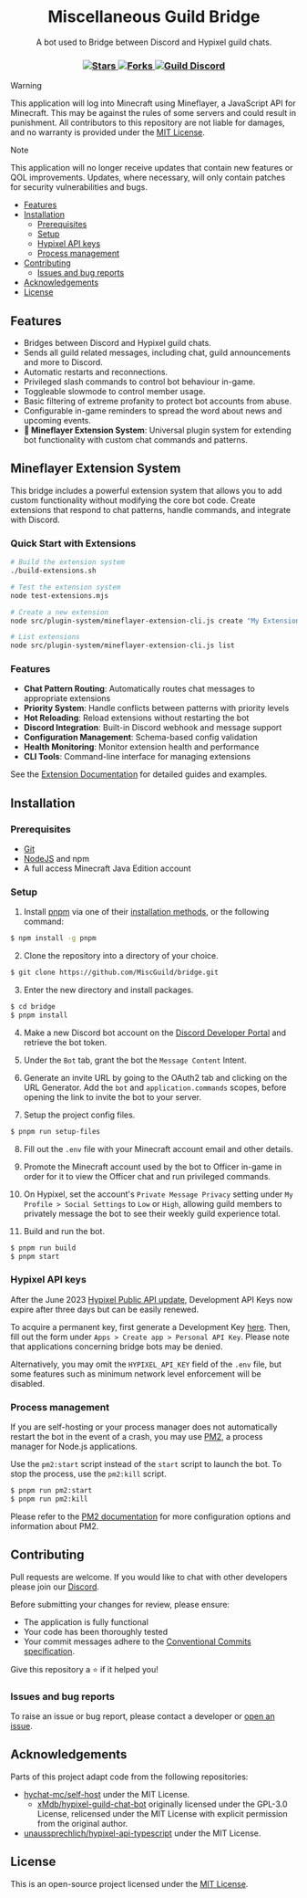 <h1 align="center">Miscellaneous Guild Bridge</h1>

<p align="center">
    A bot used to Bridge between Discord and Hypixel guild chats.
</p>

<h3 align="center">
    <a href="https://github.com/MiscGuild/bridge/stargazers">
        <img alt="Stars" src="https://img.shields.io/github/stars/MiscGuild/bridge?color=blue"/>
    </a>
    <a href="https://github.com/MiscGuild/bridge/forks">
        <img alt="Forks" src="https://img.shields.io/github/forks/MiscGuild/bridge">
    </a>
    <a href="https://discord.gg/dEsfnJkQcq">
        <img alt="Guild Discord" src="https://img.shields.io/discord/522586672148381726?label=discord&color=blue&logo=discord&logoColor=blue"/>
    </a>
</h3>

> [!Warning]
> This application will log into Minecraft using Mineflayer, a JavaScript API for Minecraft. This may be against the rules of some servers and could result in punishment. All contributors to this repository are not liable for damages, and no warranty is provided under the [MIT License](https://github.com/MiscGuild/bridge/blob/master/LICENSE).

> [!Note]
> This application will no longer receive updates that contain new features or QOL improvements. Updates, where necessary, will only contain patches for security vulnerabilities and bugs.

-   [Features](#features)
-   [Installation](#installation)
    -   [Prerequisites](#prerequisites)
    -   [Setup](#setup)
    -   [Hypixel API keys](#hypixel-api-keys)
    -   [Process management](#process-management)
-   [Contributing](#contributing)
    -   [Issues and bug reports](#issues-and-bug-reports)
-   [Acknowledgements](#acknowledgements)
-   [License](#license)

## Features

-   Bridges between Discord and Hypixel guild chats.
-   Sends all guild related messages, including chat, guild announcements and more to Discord.
-   Automatic restarts and reconnections.
-   Privileged slash commands to control bot behaviour in-game.
-   Toggleable slowmode to control member usage.
-   Basic filtering of extreme profanity to protect bot accounts from abuse.
-   Configurable in-game reminders to spread the word about news and upcoming events.
-   **🔌 Mineflayer Extension System**: Universal plugin system for extending bot functionality with custom chat commands and patterns.

## Mineflayer Extension System

This bridge includes a powerful extension system that allows you to add custom functionality without modifying the core bot code. Create extensions that respond to chat patterns, handle commands, and integrate with Discord.

### Quick Start with Extensions

```bash
# Build the extension system
./build-extensions.sh

# Test the extension system
node test-extensions.mjs

# Create a new extension
node src/plugin-system/mineflayer-extension-cli.js create "My Extension"

# List extensions
node src/plugin-system/mineflayer-extension-cli.js list
```

### Features

- **Chat Pattern Routing**: Automatically routes chat messages to appropriate extensions
- **Priority System**: Handle conflicts between patterns with priority levels
- **Hot Reloading**: Reload extensions without restarting the bot
- **Discord Integration**: Built-in Discord webhook and message support
- **Configuration Management**: Schema-based config validation
- **Health Monitoring**: Monitor extension health and performance
- **CLI Tools**: Command-line interface for managing extensions

See the [Extension Documentation](src/plugin-system/MINEFLAYER_EXTENSIONS.md) for detailed guides and examples.

## Installation

### Prerequisites

-   [Git](https://git-scm.com/downloads)
-   [NodeJS](https://nodejs.org/en/) and npm
-   A full access Minecraft Java Edition account

### Setup

1. Install [pnpm](https://pnpm.io/) via one of their [installation methods](https://pnpm.io/installation), or the following command:

```bash
$ npm install -g pnpm
```

2. Clone the repository into a directory of your choice.

```bash
$ git clone https://github.com/MiscGuild/bridge.git
```

3. Enter the new directory and install packages.

```bash
$ cd bridge
$ pnpm install
```

4. Make a new Discord bot account on the [Discord Developer Portal](https://discord.com/developers/applications) and retrieve the bot token.

5. Under the `Bot` tab, grant the bot the `Message Content` Intent.

6. Generate an invite URL by going to the OAuth2 tab and clicking on the URL Generator. Add the `bot` and `application.commands` scopes, before opening the link to invite the bot to your server.

7. Setup the project config files.

```bash
$ pnpm run setup-files
```

8. Fill out the `.env` file with your Minecraft account email and other details.

9. Promote the Minecraft account used by the bot to Officer in-game in order for it to view the Officer chat and run privileged commands.

10. On Hypixel, set the account's `Private Message Privacy` setting under `My Profile > Social Settings` to `Low` or `High`, allowing guild members to privately message the bot to see their weekly guild experience total.

11. Build and run the bot.

```bash
$ pnpm run build
$ pnpm start
```

### Hypixel API keys

After the June 2023 [Hypixel Public API update](https://hypixel.net/threads/hypixel-developer-dashboard-public-api-changes-june-2023.5364455/), Development API Keys now expire after three days but can be easily renewed.

To acquire a permanent key, first generate a Development Key [here](https://developer.hypixel.net/dashboard). Then, fill out the form under `Apps > Create app > Personal API Key`. Please note that applications concerning bridge bots may be denied.

Alternatively, you may omit the `HYPIXEL_API_KEY` field of the `.env` file, but some features such as minimum network level enforcement will be disabled.

### Process management

If you are self-hosting or your process manager does not automatically restart the bot in the event of a crash, you may use [PM2](https://pm2.keymetrics.io/), a process manager for Node.js applications.

Use the `pm2:start` script instead of the `start` script to launch the bot. To stop the process, use the `pm2:kill` script.

```bash
$ pnpm run pm2:start
$ pnpm run pm2:kill
```

Please refer to the [PM2 documentation](https://pm2.keymetrics.io/docs/usage/quick-start/) for more configuration options and information about PM2.

## Contributing

Pull requests are welcome. If you would like to chat with other developers please join our [Discord](https://discord.gg/bHFWukp).

Before submitting your changes for review, please ensure:

-   The application is fully functional
-   Your code has been thoroughly tested
-   Your commit messages adhere to the [Conventional Commits specification](https://www.conventionalcommits.org/en/v1.0.0/).

Give this repository a ⭐ if it helped you!

### Issues and bug reports

To raise an issue or bug report, please contact a developer or [open an issue](https://github.com/MiscGuild/bridge/issues).

## Acknowledgements

Parts of this project adapt code from the following repositories:

-   [hychat-mc/self-host](https://github.com/hychat-mc/self-host) under the MIT License.
	- [xMdb/hypixel-guild-chat-bot](https://github.com/xmdb/hypixel-guild-chat-bot) originally licensed under the GPL-3.0 License, relicensed under the MIT License with explicit permission from the original author.
-   [unaussprechlich/hypixel-api-typescript](https://github.com/unaussprechlich/hypixel-api-typescript) under the MIT License.

## License

This is an open-source project licensed under the [MIT License](https://github.com/MiscGuild/bridge/blob/master/LICENSE).
